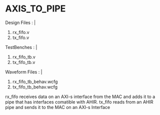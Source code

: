 # AXIS_TO_PIPE
Design Files : 
|
  1. rx_fifo.v
  2. tx_fifo.v


TestBenches : 
|
  1. rx_fifo_tb.v
  2. tx_fifo_tb.v

Waveform Files : 
|
  1. rx_fifo_tb_behav.wcfg
  2. tx_fifo_tb_behav.wcfg


rx_fifo receives data on an AXI-s interface from the MAC and adds it to a pipe that has interfaces comatible with AHIR.
tx_fifo reads from an AHIR pipe and sends it to the MAC on an AXI-s Interface

